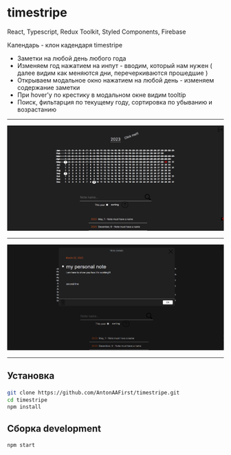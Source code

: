 # timestripe

React, Typescript, Redux Toolkit, Styled Components, Firebase

Календарь - клон кадендаря timestripe

 - Заметки на любой день любого года
 - Изменяем год нажатием на инпут - вводим, который нам нужен ( далее видим как меняются дни, перечеркиваются прошедшие )
 - Открываем модальное окно нажатием на любой день - изменяем содержание заметки
 - При hover'у по крестику в модальном окне видим tooltip
 - Поиск, фильтарция по текущему году, сортировка по убыванию и возрастанию


____

![Image alt](https://github.com/AntonAAFirst/timestripe/blob/main/readme-images/1.png)

____

![Image alt](https://github.com/AntonAAFirst/timestripe/blob/main/readme-images/2.png)

____




## Установка

```bash
git clone https://github.com/AntonAAFirst/timestripe.git
cd timestripe
npm install
```

## Сборка development

```bash
npm start
```
